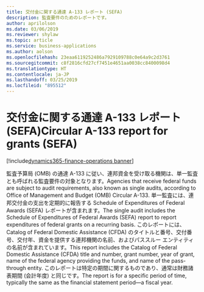 ```yaml
---
title: 交付金に関する通達 A-133 レポート (SEFA)
description: 監査要件のためのレポートです。
author: aprilolson
ms.date: 03/06/2019
ms.reviewer: shylaw
ms.topic: article
ms.service: business-applications
ms.author: aolson
ms.openlocfilehash: 23eaa6119252486a7929109788c0e64a9c2d3761
ms.sourcegitcommit: c8f2816cfd27cf7451e4651aa0038cc8400098d4
ms.translationtype: HT
ms.contentlocale: ja-JP
ms.lasthandoff: 03/25/2019
ms.locfileid: "895512"
---
```

# <a name="circular-a-133-report-for-grants-sefa"></a><span data-ttu-id="69cb6-103">交付金に関する通達 A-133 レポート (SEFA)</span><span class="sxs-lookup"><span data-stu-id="69cb6-103">Circular A-133 report for grants (SEFA)</span></span> 
[!include[dynamics365-finance-operations banner](../includes/dynamics365-finance-operations.md)]


<span data-ttu-id="69cb6-104">監査予算局 (OMB) の通達 A-133 に従い、連邦資金を受け取る機関は、単一監査とも呼ばれる監査要件の対象となります。</span><span class="sxs-lookup"><span data-stu-id="69cb6-104">Agencies that receive federal funds are subject to audit requirements, also known as single audits, according to Office of Management and Budget (OMB) Circular A-133.</span></span> <span data-ttu-id="69cb6-105">単一監査には、連邦交付金の支出を定期的に報告する Schedule of Expenditures of Federal Awards (SEFA) レポートが含まれます。</span><span class="sxs-lookup"><span data-stu-id="69cb6-105">The single audit includes the Schedule of Expenditures of Federal Awards (SEFA) report to report expenditures of federal grants on a recurring basis.</span></span> <span data-ttu-id="69cb6-106">このレポートには、Catalog of Federal Domestic Assistance (CFDA) のタイトルと番号、交付番号、交付年、資金を提供する連邦機関の名前、およびパススルー エンティティの名前が含まれています。</span><span class="sxs-lookup"><span data-stu-id="69cb6-106">This report includes the Catalog of Federal Domestic Assistance (CFDA) title and number, grant number, year of grant, name of the federal agency providing the funds, and name of the pass-through entity.</span></span> <span data-ttu-id="69cb6-107">このレポートは特定の期間に関するものであり、通常は財務諸表期間 (会計年度) と同じです。</span><span class="sxs-lookup"><span data-stu-id="69cb6-107">The report is for a specific period of time, typically the same as the financial statement period—a fiscal year.</span></span>
